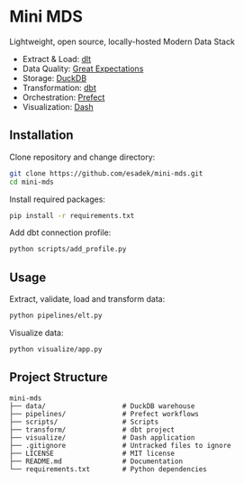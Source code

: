 # Mini MDS

Lightweight, open source, locally-hosted Modern Data Stack

- Extract & Load: [dlt](https://dlthub.com/)
- Data Quality: [Great Expectations](https://greatexpectations.io/)
- Storage: [DuckDB](https://duckdb.org/)
- Transformation: [dbt](https://www.getdbt.com/)
- Orchestration: [Prefect](https://www.prefect.io/)
- Visualization: [Dash](https://dash.plotly.com/)

## Installation

Clone repository and change directory:

```bash
git clone https://github.com/esadek/mini-mds.git
cd mini-mds
```

Install required packages:

```bash
pip install -r requirements.txt
```

Add dbt connection profile:

```bash
python scripts/add_profile.py
```

## Usage

Extract, validate, load and transform data:

```bash
python pipelines/elt.py
```

Visualize data:

```bash
python visualize/app.py
```

## Project Structure

```
mini-mds
├── data/                   # DuckDB warehouse
├── pipelines/              # Prefect workflows
├── scripts/                # Scripts
├── transform/              # dbt project
├── visualize/              # Dash application
├── .gitignore              # Untracked files to ignore
├── LICENSE                 # MIT license
├── README.md               # Documentation
└── requirements.txt        # Python dependencies
```
